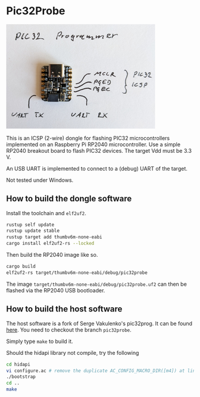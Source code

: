 # Pic32Probe

<img src="https://raw.githubusercontent.com/kiffie/pic32probe/master/pinout-qtpy-rp2040.jpg" alt="pinout for RP2040 breakout board" width="400">

This is an ICSP (2-wire) dongle for flashing PIC32 microcontrollers implemented on an Raspberry Pi RP2040 microcontroller. Use a simple RP2040 breakout board to flash PIC32 devices. The target Vdd must be 3.3 V.

An USB UART is implemented to connect to a (debug) UART of the target.

Not tested under Windows.

## How to build the dongle software

Install the toolchain and `elf2uf2`.

```sh
rustup self update
rustup update stable
rustup target add thumbv6m-none-eabi
cargo install elf2uf2-rs --locked
```

Then build the RP2040 image like so.

```sh
cargo build
elf2uf2-rs target/thumbv6m-none-eabi/debug/pic32probe
```

The image `target/thumbv6m-none-eabi/debug/pic32probe.uf2` can then be flashed via the RP2040 USB bootloader.

## How to build the host software

The host software is a fork of Serge Vakulenko's pic32prog. It can be found [here](https://github.com/kiffie/pic32prog-kvh). You need to checkout the branch `pic32probe`.

Simply type `make` to build it.

Should the hidapi library not compile, try the following

```sh
cd hidapi
vi configure.ac # remove the duplicate AC_CONFIG_MACRO_DIR([m4]) at line 23
./bootstrap
cd ..
make
```
